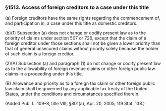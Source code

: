 ### §1513. Access of foreign creditors to a case under this title ###

(a) Foreign creditors have the same rights regarding the commencement of, and participation in, a case under this title as domestic creditors.

(b)(1) Subsection (a) does not change or codify present law as to the priority of claims under section 507 or 726, except that the claim of a foreign creditor under those sections shall not be given a lower priority than that of general unsecured claims without priority solely because the holder of such claim is a foreign creditor.

(2)(A) Subsection (a) and paragraph (1) do not change or codify present law as to the allowability of foreign revenue claims or other foreign public law claims in a proceeding under this title.

(B) Allowance and priority as to a foreign tax claim or other foreign public law claim shall be governed by any applicable tax treaty of the United States, under the conditions and circumstances specified therein.

(Added Pub. L. 109–8, title VIII, §801(a), Apr. 20, 2005, 119 Stat. 138.)